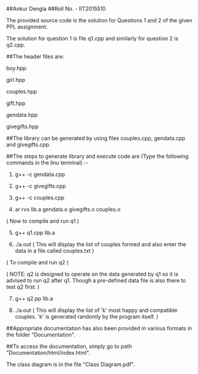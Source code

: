 ##Ankur Dengla
##Roll No. - IIT2015510

The provided source code is the solution for Questions 1 and 2 of the given PPL assignment.

The solution for question 1 is file q1.cpp and similarly for question 2 is q2.cpp.



##The header files are: 

boy.hpp

girl.hpp

couples.hpp

gift.hpp

gendata.hpp

givegifts.hpp



##The library can be generated by using files couples.cpp, gendata.cpp and givegifts.cpp.



##The steps to generate library and execute code are (Type the following commands in the linu terminal) :-

1) g++ -c gendata.cpp

2) g++ -c givegifts.cpp

3) g++ -c couples.cpp

4) ar rvs lib.a gendata.o givegifts.o couples.o



( Now to compile and run q1 )



5) g++ q1.cpp lib.a

6) ./a.out ( This will display the list of couples formed and also enter the data in a file called couples.txt )



( To compile and run q2 )

( NOTE: q2 is designed to operate on the data generated by q1 so it is advised to run q2 after q1. Though a pre-defined data file is also there to test q2 first. )



7) g++ q2.pp lib.a
 
8) ./a.out ( This will display the list of 'k' most happy and compatible couples. 'k' is generated randomly by the program itself. )



##Appropriate documentation has also been provided in various formats in the folder "Documentation".

##To access the documentation, simply go to path "Documentation/html/index.html".

The class diagram is in the file "Class Diagram.pdf".
